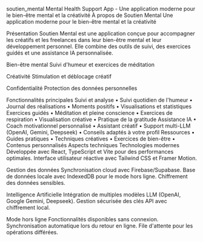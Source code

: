 soutien_mental
Mental Health Support App - Une application moderne pour le bien-être mental et la créativité À propos de Soutien Mental Une application moderne pour le bien-être mental et la créativité

Présentation Soutien Mental est une application conçue pour accompagner les créatifs et les freelances dans leur bien-être mental et leur développement personnel. Elle combine des outils de suivi, des exercices guidés et une assistance IA personnalisée.

Bien-être mental Suivi d'humeur et exercices de méditation

Créativité Stimulation et déblocage créatif

Confidentialité Protection des données personnelles

Fonctionnalités principales Suivi et analyse • Suivi quotidien de l'humeur • Journal des réalisations • Moments positifs • Visualisations et statistiques Exercices guidés • Méditation et pleine conscience • Exercices de respiration • Visualisation créative • Pratique de la gratitude Assistance IA • Coach motivationnel personnalisé • Assistant créatif • Support multi-LLM (OpenAI, Gemini, Deepseek) • Conseils adaptés à votre profil Ressources • Guides pratiques • Techniques créatives • Exercices de bien-être • Contenus personnalisés Aspects techniques Technologies modernes Développée avec React, TypeScript et Vite pour des performances optimales. Interface utilisateur réactive avec Tailwind CSS et Framer Motion.

Gestion des données Synchronisation cloud avec Firebase/Supabase. Base de données locale avec IndexedDB pour le mode hors ligne. Chiffrement des données sensibles.

Intelligence Artificielle Intégration de multiples modèles LLM (OpenAI, Google Gemini, Deepseek). Gestion sécurisée des clés API avec chiffrement local.

Mode hors ligne Fonctionnalités disponibles sans connexion. Synchronisation automatique lors du retour en ligne. File d'attente pour les opérations différées.
